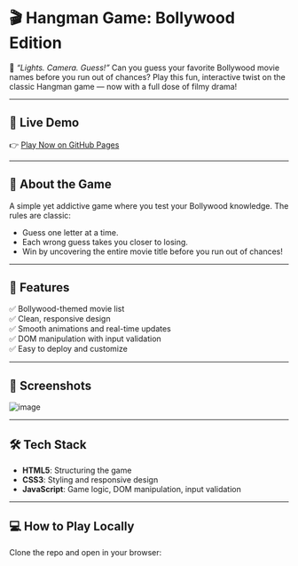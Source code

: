 # 🎬 Hangman Game: Bollywood Edition

🎥 *“Lights. Camera. Guess!”* 
Can you guess your favorite Bollywood movie names before you run out of chances? Play this fun, interactive twist on the classic Hangman game — now with a full dose of filmy drama!

---

## 🚀 Live Demo
👉 [Play Now on GitHub Pages](https://arnavvvvvvvvvv.github.io/Hangman-BollywoodGame/)  

---

## 🎯 About the Game
A simple yet addictive game where you test your Bollywood knowledge. The rules are classic:
- Guess one letter at a time.
- Each wrong guess takes you closer to losing.
- Win by uncovering the entire movie title before you run out of chances!

---

## 🌟 Features
✅ Bollywood-themed movie list  
✅ Clean, responsive design  
✅ Smooth animations and real-time updates  
✅ DOM manipulation with input validation  
✅ Easy to deploy and customize

---

## 📸 Screenshots
![image](https://github.com/user-attachments/assets/0af9708b-4ecb-4ffc-8098-0f34dcea1605)

---

## 🛠️ Tech Stack
- **HTML5**: Structuring the game
- **CSS3**: Styling and responsive design
- **JavaScript**: Game logic, DOM manipulation, input validation

---

## 💻 How to Play Locally
Clone the repo and open in your browser:
